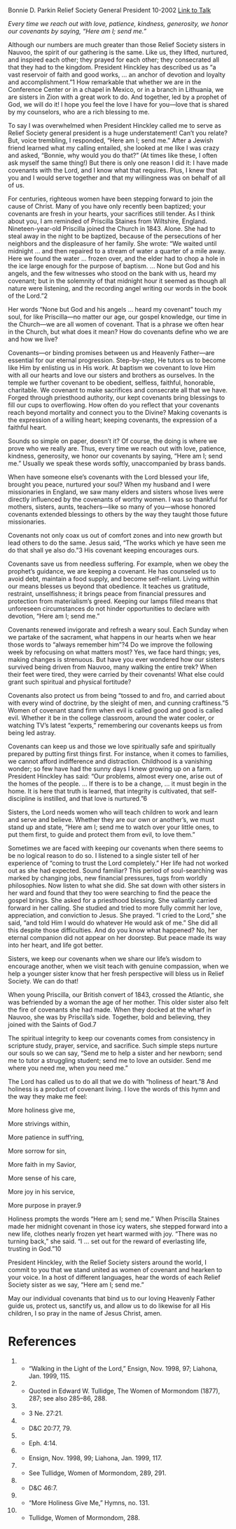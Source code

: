 Bonnie D. Parkin
Relief Society General President
10-2002
[Link to Talk](https://www.churchofjesuschrist.org/study/general-conference/2002/10/with-holiness-of-heart?lang=eng)

_Every time we reach out with love, patience, kindness, generosity, we honor our covenants by saying, “Here am I; send me.”_

Although our numbers are much greater than those Relief Society sisters in Nauvoo, the spirit of our gathering is the same. Like us, they lifted, nurtured, and inspired each other; they prayed for each other; they consecrated all that they had to the kingdom. President Hinckley has described us as “a vast reservoir of faith and good works, … an anchor of devotion and loyalty and accomplishment.”1 How remarkable that whether we are in the Conference Center or in a chapel in Mexico, or in a branch in Lithuania, we are sisters in Zion with a great work to do. And together, led by a prophet of God, we will do it! I hope you feel the love I have for you—love that is shared by my counselors, who are a rich blessing to me.

To say I was overwhelmed when President Hinckley called me to serve as Relief Society general president is a huge understatement! Can’t you relate? But, voice trembling, I responded, “Here am I; send me.” After a Jewish friend learned what my calling entailed, she looked at me like I was crazy and asked, “Bonnie, why would you do that?” (At times like these, I often ask myself the same thing!) But there is only one reason I did it: I have made covenants with the Lord, and I know what that requires. Plus, I knew that you and I would serve together and that my willingness was on behalf of all of us.

For centuries, righteous women have been stepping forward to join the cause of Christ. Many of you have only recently been baptized; your covenants are fresh in your hearts, your sacrifices still tender. As I think about you, I am reminded of Priscilla Staines from Wiltshire, England. Nineteen-year-old Priscilla joined the Church in 1843. Alone. She had to steal away in the night to be baptized, because of the persecutions of her neighbors and the displeasure of her family. She wrote: “We waited until midnight … and then repaired to a stream of water a quarter of a mile away. Here we found the water … frozen over, and the elder had to chop a hole in the ice large enough for the purpose of baptism. … None but God and his angels, and the few witnesses who stood on the bank with us, heard my covenant; but in the solemnity of that midnight hour it seemed as though all nature were listening, and the recording angel writing our words in the book of the Lord.”2

Her words “None but God and his angels … heard my covenant” touch my soul, for like Priscilla—no matter our age, our gospel knowledge, our time in the Church—we are all women of covenant. That is a phrase we often hear in the Church, but what does it mean? How do covenants define who we are and how we live?

Covenants—or binding promises between us and Heavenly Father—are essential for our eternal progression. Step-by-step, He tutors us to become like Him by enlisting us in His work. At baptism we covenant to love Him with all our hearts and love our sisters and brothers as ourselves. In the temple we further covenant to be obedient, selfless, faithful, honorable, charitable. We covenant to make sacrifices and consecrate all that we have. Forged through priesthood authority, our kept covenants bring blessings to fill our cups to overflowing. How often do you reflect that your covenants reach beyond mortality and connect you to the Divine? Making covenants is the expression of a willing heart; keeping covenants, the expression of a faithful heart.

Sounds so simple on paper, doesn’t it? Of course, the doing is where we prove who we really are. Thus, every time we reach out with love, patience, kindness, generosity, we honor our covenants by saying, “Here am I; send me.” Usually we speak these words softly, unaccompanied by brass bands.

When have someone else’s covenants with the Lord blessed your life, brought you peace, nurtured your soul? When my husband and I were missionaries in England, we saw many elders and sisters whose lives were directly influenced by the covenants of worthy women. I was so thankful for mothers, sisters, aunts, teachers—like so many of you—whose honored covenants extended blessings to others by the way they taught those future missionaries.

Covenants not only coax us out of comfort zones and into new growth but lead others to do the same. Jesus said, “The works which ye have seen me do that shall ye also do.”3 His covenant keeping encourages ours.

Covenants save us from needless suffering. For example, when we obey the prophet’s guidance, we are keeping a covenant. He has counseled us to avoid debt, maintain a food supply, and become self-reliant. Living within our means blesses us beyond that obedience. It teaches us gratitude, restraint, unselfishness; it brings peace from financial pressures and protection from materialism’s greed. Keeping our lamps filled means that unforeseen circumstances do not hinder opportunities to declare with devotion, “Here am I; send me.”

Covenants renewed invigorate and refresh a weary soul. Each Sunday when we partake of the sacrament, what happens in our hearts when we hear those words to “always remember him”?4 Do we improve the following week by refocusing on what matters most? Yes, we face hard things; yes, making changes is strenuous. But have you ever wondered how our sisters survived being driven from Nauvoo, many walking the entire trek? When their feet were tired, they were carried by their covenants! What else could grant such spiritual and physical fortitude?

Covenants also protect us from being “tossed to and fro, and carried about with every wind of doctrine, by the sleight of men, and cunning craftiness.”5 Women of covenant stand firm when evil is called good and good is called evil. Whether it be in the college classroom, around the water cooler, or watching TV’s latest “experts,” remembering our covenants keeps us from being led astray.

Covenants can keep us and those we love spiritually safe and spiritually prepared by putting first things first. For instance, when it comes to families, we cannot afford indifference and distraction. Childhood is a vanishing wonder; so few have had the sunny days I knew growing up on a farm. President Hinckley has said: “Our problems, almost every one, arise out of the homes of the people. … If there is to be a change, … it must begin in the home. It is here that truth is learned, that integrity is cultivated, that self-discipline is instilled, and that love is nurtured.”6

Sisters, the Lord needs women who will teach children to work and learn and serve and believe. Whether they are our own or another’s, we must stand up and state, “Here am I; send me to watch over your little ones, to put them first, to guide and protect them from evil, to love them.”

Sometimes we are faced with keeping our covenants when there seems to be no logical reason to do so. I listened to a single sister tell of her experience of “coming to trust the Lord completely.” Her life had not worked out as she had expected. Sound familiar? This period of soul-searching was marked by changing jobs, new financial pressures, tugs from worldly philosophies. Now listen to what she did. She sat down with other sisters in her ward and found that they too were searching to find the peace the gospel brings. She asked for a priesthood blessing. She valiantly carried forward in her calling. She studied and tried to more fully commit her love, appreciation, and conviction to Jesus. She prayed. “I cried to the Lord,” she said, “and told Him I would do whatever He would ask of me.” She did all this despite those difficulties. And do you know what happened? No, her eternal companion did not appear on her doorstep. But peace made its way into her heart, and life got better.

Sisters, we keep our covenants when we share our life’s wisdom to encourage another, when we visit teach with genuine compassion, when we help a younger sister know that her fresh perspective will bless us in Relief Society. We can do that!

When young Priscilla, our British convert of 1843, crossed the Atlantic, she was befriended by a woman the age of her mother. This older sister also felt the fire of covenants she had made. When they docked at the wharf in Nauvoo, she was by Priscilla’s side. Together, bold and believing, they joined with the Saints of God.7

The spiritual integrity to keep our covenants comes from consistency in scripture study, prayer, service, and sacrifice. Such simple steps nurture our souls so we can say, “Send me to help a sister and her newborn; send me to tutor a struggling student; send me to love an outsider. Send me where you need me, when you need me.”

The Lord has called us to do all that we do with “holiness of heart.”8 And holiness is a product of covenant living. I love the words of this hymn and the way they make me feel:





More holiness give me,

More strivings within,

More patience in suff’ring,

More sorrow for sin,

More faith in my Savior,

More sense of his care,

More joy in his service,

More purpose in prayer.9





Holiness prompts the words “Here am I; send me.” When Priscilla Staines made her midnight covenant in those icy waters, she stepped forward into a new life, clothes nearly frozen yet heart warmed with joy. “There was no turning back,” she said. “I … set out for the reward of everlasting life, trusting in God.”10

President Hinckley, with the Relief Society sisters around the world, I commit to you that we stand united as women of covenant and hearken to your voice. In a host of different languages, hear the words of each Relief Society sister as we say, “Here am I; send me.”

May our individual covenants that bind us to our loving Heavenly Father guide us, protect us, sanctify us, and allow us to do likewise for all His children, I so pray in the name of Jesus Christ, amen.

# References
1. - “Walking in the Light of the Lord,” Ensign, Nov. 1998, 97; Liahona, Jan. 1999, 115.
2. - Quoted in Edward W. Tullidge, The Women of Mormondom (1877), 287; see also 285–86, 288.
3. - 3 Ne. 27:21.
4. - D&C 20:77, 79.
5. - Eph. 4:14.
6. - Ensign, Nov. 1998, 99; Liahona, Jan. 1999, 117.
7. - See Tullidge, Women of Mormondom, 289, 291.
8. - D&C 46:7.
9. - “More Holiness Give Me,” Hymns, no. 131.
10. - Tullidge, Women of Mormondom, 288.
